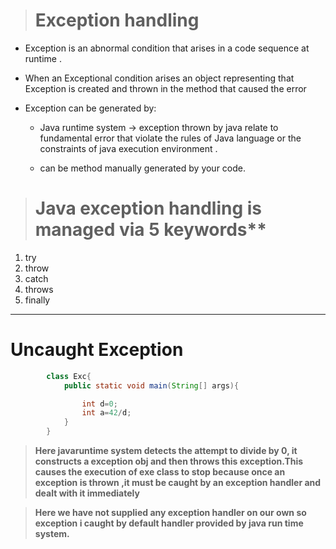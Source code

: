 > # Exception handling 


- Exception is an abnormal condition that arises in a code sequence at runtime .

- When an Exceptional condition arises an object representing that Exception is created and thrown in the method that caused the error

- Exception can be generated by:
    - Java runtime system -> exception thrown by java relate to fundamental error that violate the rules of Java language or the constraints of java execution environment .

    - can be method manually generated by your code.

># Java exception handling is managed via 5 keywords**


1. try 
2. throw 
3. catch
4. throws
5. finally

------

# Uncaught Exception
```java
        class Exc{
            public static void main(String[] args){

                int d=0;
                int a=42/d;
            }
        }
 ```


><b>Here javaruntime system detects the attempt to divide by 0, it constructs a exception obj and then throws this exception.This causes the execution of exe class to stop because once an exception is thrown ,it must be caught by an exception handler and dealt with it immediately</b>


>**Here we have not supplied any exception handler on our own so exception i caught by default handler provided by java run time system.**